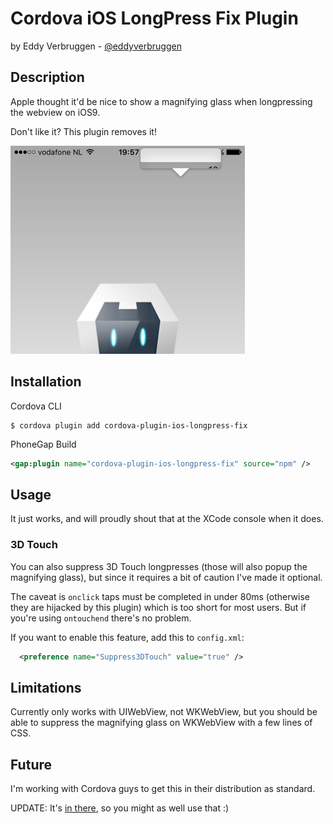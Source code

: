 # Cordova iOS LongPress Fix Plugin
by Eddy Verbruggen - [@eddyverbruggen](http://twitter.com/eddyverbruggen)


## Description

Apple thought it'd be nice to show a magnifying glass when longpressing the webview on iOS9.

Don't like it? This plugin removes it!

<img src="screenshots/magnifying-glass.png" width="375px" height="333px"/>


## Installation

Cordova CLI
```
$ cordova plugin add cordova-plugin-ios-longpress-fix
```

PhoneGap Build
```xml
<gap:plugin name="cordova-plugin-ios-longpress-fix" source="npm" />
```


## Usage
It just works, and will proudly shout that at the XCode console when it does.

### 3D Touch
You can also suppress 3D Touch longpresses (those will also popup the magnifying glass),
but since it requires a bit of caution I've made it optional.

The caveat is `onclick` taps must be completed in under 80ms (otherwise they are hijacked by this plugin) which is too short for most users.
But if you're using `ontouchend` there's no problem.

If you want to enable this feature, add this to `config.xml`:
```xml
  <preference name="Suppress3DTouch" value="true" />
```

## Limitations
Currently only works with UIWebView, not WKWebView, but you should be able to
suppress the magnifying glass on WKWebView with a few lines of CSS.


## Future
I'm working with Cordova guys to get this in their distribution as standard.

UPDATE: It's [in there](https://github.com/apache/cordova-ios/blob/master/CordovaLib/Classes/Private/Plugins/CDVGestureHandler/CDVGestureHandler.m), so you might as well use that :)
